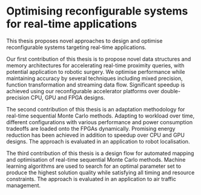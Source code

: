 Optimising reconfigurable systems for real-time applications
======

This thesis proposes novel approaches to design and optimise reconfigurable systems targeting real-time applications.

Our first contribution of this thesis is to propose novel data structures and memory architectures for accelerating real-time proximity queries, with potential application to robotic surgery. We optimise performance while maintaining accuracy by several techniques including mixed precision, function transformation and streaming data flow. Significant speedup is achieved using our reconfigurable accelerator platforms over double-precision CPU, GPU and FPGA designs.

The second contribution of this thesis is an adaptation methodology for real-time sequential Monte Carlo methods. Adapting to workload over time, different configurations with various performance and power consumption tradeoffs are loaded onto the FPGAs dynamically. Promising energy reduction has been achieved in addition to speedup over CPU and GPU designs. The approach is evaluated in an application to robot localisation.

The third contribution of this thesis is a design flow for automated mapping and optimisation of real-time sequential Monte Carlo methods. Machine learning algorithms are used to search for an optimal parameter set to produce the highest solution quality while satisfying all timing and resource constraints. The approach is evaluated in an application to air traffic management.
